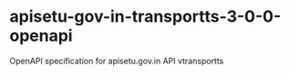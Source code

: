 # apisetu-gov-in-transportts-3-0-0-openapi
OpenAPI specification for apisetu.gov.in API vtransportts
